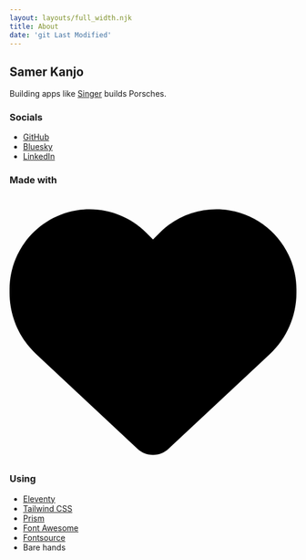 ```yaml
---
layout: layouts/full_width.njk
title: About
date: 'git Last Modified'
---
```


<h2>Samer Kanjo</h2>
Building apps like <a href="https://singervehicledesign.com/" target="_blank">Singer</a> builds Porsches.

<h3>Socials</h3>
<ul>
<li><a href="{{ site.author.github }}" target="_blank">GitHub</a></li>
<li><a href="{{ site.author.bluesky }}" target="_blank">Bluesky</a></li>
<li><a href="{{ site.author.linkedin }}" target="_blank">LinkedIn</a></li>
</ul>

<h3>Made with
<svg xmlns="http://www.w3.org/2000/svg" viewBox="0 0 512 512" class="w-6 inline fill-red-700">
<!--!
Font Awesome Free 6.5.2 by @fontawesome - https://fontawesome.com
License - https://fontawesome.com/license/free
(Icons: CC BY 4.0, Fonts: SIL OFL 1.1, Code: MIT License) Copyright 2024 Fonticons, Inc.
-->
<path
d="M47.6 300.4L228.3 469.1c7.5 7 17.4 10.9 27.7 10.9s20.2-3.9 27.7-10.9L464.4 300.4c30.4-28.3 47.6-68
47.6-109.5v-5.8c0-69.9-50.5-129.5-119.4-141C347 36.5 300.6 51.4 268 84L256 96 244 84c-32.6-32.6-79-47.5-124.6-39.9C50.5
55.6 0 115.2 0 185.1v5.8c0 41.5 17.2 81.2 47.6 109.5z"/>
</svg>
Using</h3>
<ul>
<li><a href="https://www.11ty.dev/" target="_blank">Eleventy</a></li>
<li><a href="https://tailwindcss.com/" target="_blank">Tailwind CSS</a></li>
<li><a href="https://prismjs.com/" target="_blank">Prism</a></li>
<li><a href="https://fontawesome.com/" target="_blank">Font Awesome</a></li>
<li><a href="https://fontsource.org/" target="_blank">Fontsource</a></li>
<li>Bare hands</li>
</ul>
